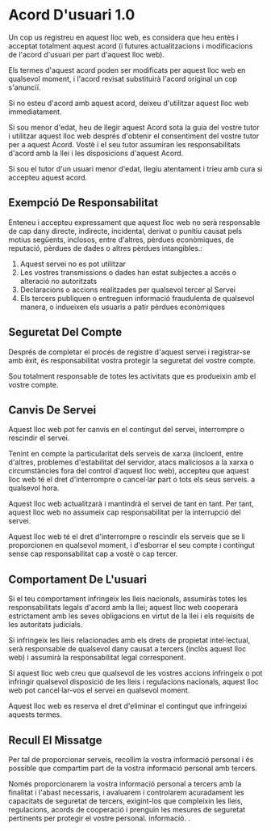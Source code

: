 # Acord D'usuari 1.0

Un cop us registreu en aquest lloc web, es considera que heu entès i acceptat totalment aquest acord (i futures actualitzacions i modificacions de l'acord d'usuari per part d'aquest lloc web).

Els termes d'aquest acord poden ser modificats per aquest lloc web en qualsevol moment, i l'acord revisat substituirà l'acord original un cop s'anunciï.

Si no esteu d'acord amb aquest acord, deixeu d'utilitzar aquest lloc web immediatament.

Si sou menor d'edat, heu de llegir aquest Acord sota la guia del vostre tutor i utilitzar aquest lloc web després d'obtenir el consentiment del vostre tutor per a aquest Acord. Vostè i el seu tutor assumiran les responsabilitats d'acord amb la llei i les disposicions d'aquest Acord.

Si sou el tutor d'un usuari menor d'edat, llegiu atentament i trieu amb cura si accepteu aquest acord.

## Exempció De Responsabilitat

Enteneu i accepteu expressament que aquest lloc web no serà responsable de cap dany directe, indirecte, incidental, derivat o punitiu causat pels motius següents, inclosos, entre d'altres, pèrdues econòmiques, de reputació, pèrdues de dades o altres pèrdues intangibles.:

1. Aquest servei no es pot utilitzar
1. Les vostres transmissions o dades han estat subjectes a accés o alteració no autoritzats
1. Declaracions o accions realitzades per qualsevol tercer al Servei
1. Els tercers publiquen o entreguen informació fraudulenta de qualsevol manera, o indueixen els usuaris a patir pèrdues econòmiques

## Seguretat Del Compte

Després de completar el procés de registre d'aquest servei i registrar-se amb èxit, és responsabilitat vostra protegir la seguretat del vostre compte.

Sou totalment responsable de totes les activitats que es produeixin amb el vostre compte.

## Canvis De Servei

Aquest lloc web pot fer canvis en el contingut del servei, interrompre o rescindir el servei.

Tenint en compte la particularitat dels serveis de xarxa (incloent, entre d'altres, problemes d'estabilitat del servidor, atacs maliciosos a la xarxa o circumstàncies fora del control d'aquest lloc web), accepteu que aquest lloc web té el dret d'interrompre o cancel·lar part o tots els seus serveis. a qualsevol hora.

Aquest lloc web actualitzarà i mantindrà el servei de tant en tant. Per tant, aquest lloc web no assumeix cap responsabilitat per la interrupció del servei.

Aquest lloc web té el dret d'interrompre o rescindir els serveis que se li proporcionen en qualsevol moment, i d'esborrar el seu compte i contingut sense cap responsabilitat cap a vostè o cap tercer.

## Comportament De L'usuari

Si el teu comportament infringeix les lleis nacionals, assumiràs totes les responsabilitats legals d'acord amb la llei; aquest lloc web cooperarà estrictament amb les seves obligacions en virtut de la llei i els requisits de les autoritats judicials.

Si infringeix les lleis relacionades amb els drets de propietat intel·lectual, serà responsable de qualsevol dany causat a tercers (inclòs aquest lloc web) i assumirà la responsabilitat legal corresponent.

Si aquest lloc web creu que qualsevol de les vostres accions infringeix o pot infringir qualsevol disposició de les lleis i regulacions nacionals, aquest lloc web pot cancel·lar-vos el servei en qualsevol moment.

Aquest lloc web es reserva el dret d'eliminar el contingut que infringeixi aquests termes.

## Recull El Missatge

Per tal de proporcionar serveis, recollim la vostra informació personal i és possible que compartim part de la vostra informació personal amb tercers.

Només proporcionarem la vostra informació personal a tercers amb la finalitat i l'abast necessaris, i avaluarem i controlarem acuradament les capacitats de seguretat de tercers, exigint-los que compleixin les lleis, regulacions, acords de cooperació i prenguin les mesures de seguretat pertinents per protegir el vostre personal. informació. .
